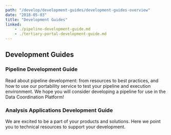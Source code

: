 ```yaml
---
path: "/develop/development-guides/development-guides-overview"
date: "2018-05-03"
title: "Development Guides"
linked:
    - ./pipeline-development-guide.md
    - ./tertiary-portal-development-guide.md
---
```


## Development Guides

### Pipeline Development Guide

Read about pipeline development: from resources to best practices, and how to use our portability service to test your pipeline and execution environment. We hope you will consider developing a pipeline for use in the Data Coordination Platform!

### Analysis Applications Development Guide

We are excited to be a part of your products and solutions. Here we point you to technical resources to support your development.
